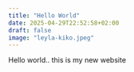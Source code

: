 ```yaml
---
title: "Hello World"
date: 2025-04-29T22:52:58+02:00
draft: false
image: "leyla-kiko.jpeg"
---
```


Hello world.. this is my new website